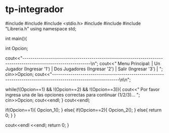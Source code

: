 # tp-integrador

#include <iostream>
#include <cstdlib>
#include <stdio.h>
#include <ctime>
#include <cstring>
#include "Libreria.h"
using namespace std;

int main(){

int Opcion;

cout<<"---------------------------------------------------------------------------------------------------------------\n";
cout<<"  Menu Principal: |  Un Jugador (Ingresar '1')  |  Dos Jugadores (Ingresar '2')  |  Salir (Ingresar '3')  | "; cin>>Opcion;
cout<<"---------------------------------------------------------------------------------------------------------------\n\n";


while(!(Opcion==1) && !(Opcion==2) && !(Opcion==3)){
    cout<<" Por favor ingresa una de las opciones correctas para continuar (1/2/3)...  "; cin>>Opcion;
    cout<<endl;
}
cout<<endl;

if(Opcion==1){
    Opcion_1();
}
else{
    if(Opcion==2){
        Opcion_2();
    }
    else{
        return 0;
    }
}

cout<<endl <<endl;
return 0;
}

